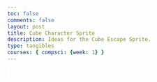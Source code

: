 ```yaml
---
toc: false
comments: false
layout: post
title: Cube Character Sprite
description: Ideas for the Cube Escape Sprite.
type: tangibles
courses: { compsci: {week: 1} }
---
```


<style>

    #canvas {
        margin: 0;
        border: 1px solid white;
    }
</style>
<canvas id='canvas'></canvas>
<script>
    // Create empty canvas
    let canvas = document.getElementById('canvas');
    let c = canvas.getContext('2d');
    // Set the canvas dimensions
    canvas.width = 650;
    canvas.height = 400;
    // Define gravity value
    let gravity = 1.5;
    // Define the Player class
    class Player {
        constructor() {
            // Initial position and velocity of the player
            this.position = {
                x: 100,
                y: 200
            };
            this.velocity = {
                x: 0,
                y: 0
            };
            // Dimensions of the player
            this.width = 30;
            this.height = 30;
        }
        // Method to draw the player on the canvas
        draw() {
            c.fillStyle = 'red';
            c.fillRect(this.position.x, this.position.y, this.width, this.height);
        }
        // Method to update the players position and velocity
        update() {
            this.draw();
            this.position.y += this.velocity.y;
            this.position.x += this.velocity.x;
            if (this.position.y + this.height + this.velocity.y <= canvas.height)
                this.velocity.y += gravity;
            else
                this.velocity.y = 0;
        }
    }
    // Create a player object
    player = new Player();
    // Define keyboard keys and their states
    let keys = {
        right: {
            pressed: false
        },
        left: {
            pressed: false
        }
    };
    // Animation function to continuously update and render the canvas
    function animate() {
        requestAnimationFrame(animate);
        c.clearRect(0, 0, canvas.width, canvas.height);
        player.update();
        if (keys.right.pressed && player.position.x + player.width <= canvas.width - 50) {
            player.velocity.x = 15;
        } else if (keys.left.pressed && player.position.x >= 50) {
            player.velocity.x = -15;
        } else {
            player.velocity.x = 0;
        }
    }
    animate();
    // Event listener for keydown events
    addEventListener('keydown', ({ keyCode }) => {
        switch (keyCode) {
            case 65:
                console.log('left');
                keys.left.pressed = true;
                break;
            case 83:
                console.log('down');
                break;
            case 68:
                console.log('right');
                keys.right.pressed = true;
                break;
            case 87:
                console.log('up');
                player.velocity.y -= 20;
                break;
        }
    });
    // Event listener for keyup events
    addEventListener('keyup', ({ keyCode }) => {
        switch (keyCode) {
            case 65:
                console.log('left');
                keys.left.pressed = false;
                break;
            case 83:
                console.log('down');
                break;
            case 68:
                console.log('right');
                keys.right.pressed = false;
                break;
            case 87:
                console.log('up');
                player.velocity.y = -20;
                keys.right.pressed = false;
                break;
        }
    });
    <script>